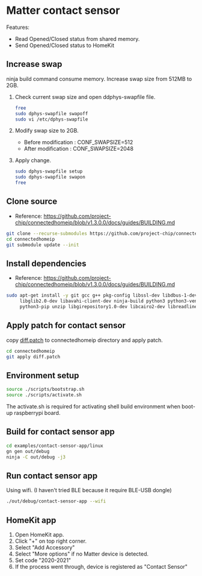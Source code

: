 
# Matter contact sensor

Features:

- Read Opened/Closed status from shared memory.
- Send Opened/Closed status to HomeKit

## Increase swap

ninja build command consume memory. Increase swap size from 512MB to 2GB.

1. Check current swap size and open ddphys-swapfile file.

    ```bash
    free
    sudo dphys-swapfile swapoff
    sudo vi /etc/dphys-swapfile
    ```

2. Modify swap size to 2GB.

    - Before modification : CONF_SWAPSIZE=512
    - After modification  : CONF_SWAPSIZE=2048

3. Apply change.

    ```bash
    sudo dphys-swapfile setup
    sudo dphys-swapfile swapon
    free
    ```

## Clone source

- Reference: https://github.com/project-chip/connectedhomeip/blob/v1.3.0.0/docs/guides/BUILDING.md

```bash
git clone --recurse-submodules https://github.com/project-chip/connectedhomeip.git -b v1.3.0.0
cd connectedhomeip
git submodule update --init
```

## Install dependencies

- Reference: https://github.com/project-chip/connectedhomeip/blob/v1.3.0.0/docs/guides/BUILDING.md

```bash
sudo apt-get install -y git gcc g++ pkg-config libssl-dev libdbus-1-dev \
     libglib2.0-dev libavahi-client-dev ninja-build python3 python3-venv python3-dev \
     python3-pip unzip libgirepository1.0-dev libcairo2-dev libreadline-dev
```

## Apply patch for contact sensor

copy [diff.patch](./diff.patch) to connectedhomeip directory and apply patch.

```bash
cd connectedhomeip
git apply diff.patch
```

## Environment setup

```bash
source ./scripts/bootstrap.sh
source ./scripts/activate.sh
```

The activate.sh is required for activating shell build environment when boot-up raspberrypi board.

## Build for contact sensor app

```bash
cd examples/contact-sensor-app/linux
gn gen out/debug
ninja -C out/debug -j3
```

## Run contact sensor app

Using wifi. (I haven't tried BLE because it require BLE-USB dongle)

```bash
./out/debug/contact-sensor-app --wifi
```

## HomeKit app

1. Open HomeKit app.
2. Click "+" on top right corner.
3. Select "Add Accessory"
4. Select "More options" if no Matter device is detected.
5. Set code "2020-2021"
6. If the process went through, device is registered as "Contact Sensor"
